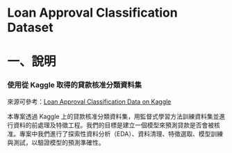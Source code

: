 # Loan Approval Classification Dataset
# 一、說明	
### 使用從 Kaggle 取得的貸款核准分類資料集		
來源可參考：[Loan Approval Classification Data on Kaggle  ](https://www.kaggle.com/datasets/taweilo/loan-approval-classification-data)  

本專案透過 Kaggle 上的貸款核准分類資料集，用監督式學習方法訓練資料集並進行資料的前處理及特徵工程。我們的目標是建立一個模型來預測貸款是否會被核准。專案中我們進行了探索性資料分析（EDA）、資料清理、特徵選取、模型訓練與測試，以驗證模型的預測準確性。
